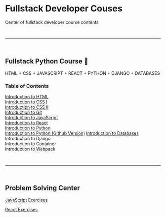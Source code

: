 # Fullstack Developer Couses

Center of fullstack developer course contents

<br><hr><br>

## Fullstack Python Course 🐍

HTML + CSS + JAVASCRIPT + REACT + PYTHON + DJANGO + DATABASES

### Table of Contents

[Introduction to HTML](https://github.com/napatwongchr/intro-to-html)<br>
[Introduction to CSS I](https://drive.google.com/file/d/174yq_A6N0OeZr993eKeyBhAUF3zx-t0e/view?usp=sharing)<br>
[Introduction to CSS II](https://drive.google.com/file/d/1LHmcfTAz4Kqux9AfuC3ExjDyIjyUpkVS/view?usp=sharing)<br>
[Introduction to Git](https://github.com/napatwongchr/intro-to-git)<br>
[Introduction to JavaScript](https://github.com/napatwongchr/intro-to-javascript)<br>
[Introduction to React](https://github.com/napatwongchr/intro-to-react)<br>
[Introduction to Python](https://drive.google.com/file/d/1STv7liCVMSKj-BRPMgojCX3RCN9H_wEs/view?usp=sharing)<br>
[Introduction to Python (Github Version)](https://github.com/napatwongchr/intro-to-python)
[Introduction to Databases](https://github.com/napatwongchr/intro-to-database)<br>
Introduction to Django<br>
Introduction to Container<br>
Introduction to Webpack

<br><hr><br>

## Problem Solving Center

[JavaScript Exercises](https://github.com/lydiahallie/javascript-questions)

[React Exercises](https://github.com/sudheerj/reactjs-interview-questions)

